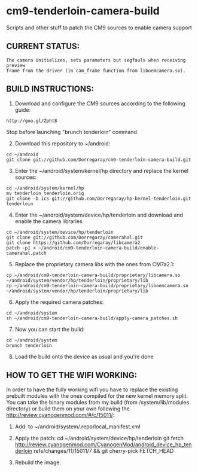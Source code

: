 cm9-tenderloin-camera-build
===========================

Scripts and other stuff to patch the CM9 sources to enable camera support


CURRENT STATUS:
-----

```
The camera initializes, sets parameters but segfauls when receiving preview
frame from the driver (in cam_frame function from liboemcamera.so).
```


BUILD INSTRUCTIONS:
-----

1. Download and configure the CM9 sources according to the following guide:
```
http://goo.gl/Zpht8
```
Stop before launching "brunch tenderloin" command.


2. Download this repository to ~/android:
```
cd ~/android
git clone git://github.com/Dorregaray/cm9-tenderloin-camera-build.git
```


3. Enter the ~/android/system/kernel/hp directory and replace the kernel sources:
```
cd ~/android/system/kernel/hp
mv tenderloin tenderloin.orig
git clone -b ics git://github.com/Dorregaray/hp-kernel-tenderloin.git tenderloin
```


4. Enter the ~/android/system/device/hp/tenderloin and download and enable the
camera libraries
```
cd ~/android/system/device/hp/tenderloin
git clone git://github.com/Dorregaray/camerahal.git
git clone https://github.com/Dorregaray/libcamera2
patch -p1 < ~/android/cm9-tenderloin-camera-build/enable-camerahal.patch
```


5. Replace the proprietary camera libs with the ones from CM7a2.1:
```
cp ~/android/cm9-tenderloin-camera-build/proprietary/libcamera.so ~/android/system/vendor/hp/tenderloin/proprietary/lib
cp ~/android/cm9-tenderloin-camera-build/proprietary/liboemcamera.so ~/android/system/vendor/hp/tenderloin/proprietary/lib
```


6. Apply the required camera patches:
```
cd ~/android/system
sh ~/android/cm9-tenderloin-camera-build/apply-camera_patches.sh
```


7. Now you can start the build:
```
cd ~/android/system
brunch tenderloin
```

8. Load the build onto the device as usual and you're done


HOW TO GET THE WIFI WORKING:
-----

In order to have the fully working wifi you have to replace the existing prebuilt modules
with the ones compiled for the new kernel memory split.
You can take the binary modules from my build (from /system/lib/modules directory)
or build them on your own following the http://review.cyanogenmod.com/#/c/15011/:

1. Add:
<project path="external/compat-wireless"
	name="TouchpadCM/compat-wireless-3.5-rc3-1-sn"
	revision="master"
	remote="github" />
to ~/android/system/.repo/local_manifest.xml

2. Apply the patch:
cd ~/android/system/device/hp/tenderloin
git fetch http://review.cyanogenmod.com/CyanogenMod/android_device_hp_tenderloin refs/changes/11/15011/7 && git cherry-pick FETCH_HEAD

3. Rebuild the image.
